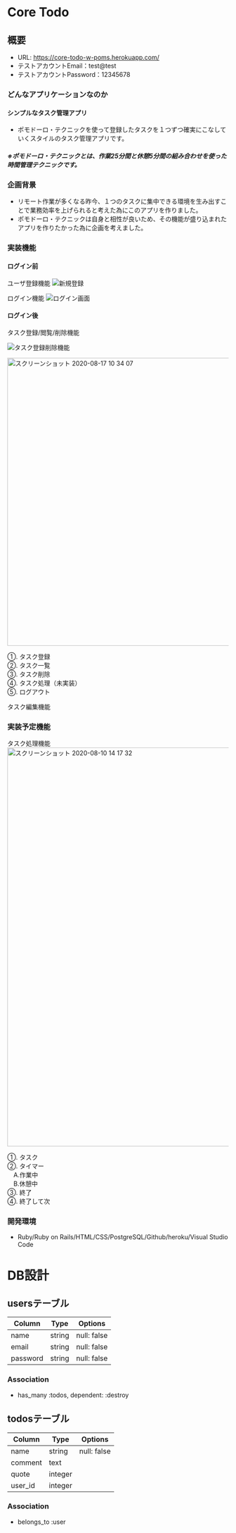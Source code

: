 # Core Todo

## 概要

* URL: https://core-todo-w-poms.herokuapp.com/
* テストアカウントEmail：test@test
* テストアカウントPassword：12345678

### どんなアプリケーションなのか
#### **シンプルなタスク管理アプリ**
* ポモドーロ・テクニックを使って登録したタスクを１つずつ確実にこなしていくスタイルのタスク管理アプリです。
##### ※ポモドーロ・テクニックとは、作業25分間と休憩5分間の組み合わせを使った時間管理テクニックです。


### 企画背景
* リモート作業が多くなる昨今、１つのタスクに集中できる環境を生み出すことで業務効率を上げられると考えた為にこのアプリを作りました。
* ポモドーロ・テクニックは自身と相性が良いため、その機能が盛り込まれたアプリを作りたかった為に企画を考えました。

### 実装機能
#### ログイン前
ユーザ登録機能
![新規登録](https://user-images.githubusercontent.com/66056185/90588850-9cbd5380-e217-11ea-9ea6-5c8f05c2859e.gif)


ログイン機能
![ログイン画面](https://user-images.githubusercontent.com/66056185/90650941-6f07f700-e277-11ea-9771-06cded3174d1.gif)

#### ログイン後
タスク登録/閲覧/削除機能

![タスク登録削除機能](https://user-images.githubusercontent.com/66056185/90650599-0caef680-e277-11ea-979c-1714127f7493.gif)

<img width="654" alt="スクリーンショット 2020-08-17 10 34 07" src="https://user-images.githubusercontent.com/66056185/90349572-54fec680-e075-11ea-9d7c-a2864cb7ae5c.png">

①. タスク登録\
②. タスク一覧\
③. タスク削除\
④. タスク処理（未実装）\
⑤. ログアウト


タスク編集機能

### 実装予定機能
タスク処理機能
<img width="906" alt="スクリーンショット 2020-08-10 14 17 32" src="https://user-images.githubusercontent.com/66056185/89753824-b32b2700-db14-11ea-883a-9cabe418953d.png">

①. タスク\
②. タイマー\
　A.作業中\
　B.休憩中\
③. 終了\
④. 終了して次

### 開発環境
* Ruby/Ruby on Rails/HTML/CSS/PostgreSQL/Github/heroku/Visual Studio Code

# DB設計
## usersテーブル
|Column|Type|Options|
|------|----|-------|
|name|string|null: false|
|email|string|null: false|
|password|string|null: false|
### Association
- has_many :todos, dependent: :destroy

## todosテーブル
|Column|Type|Options|
|------|----|-------|
|name|string|null: false|
|comment|text||
|quote|integer||
|user_id|integer||

### Association

- belongs_to :user